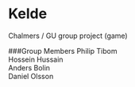# Kelde
Chalmers / GU group project (game)

###Group Members
Philip Tibom  
Hossein Hussain  
Anders Bolin  
Daniel Olsson  






